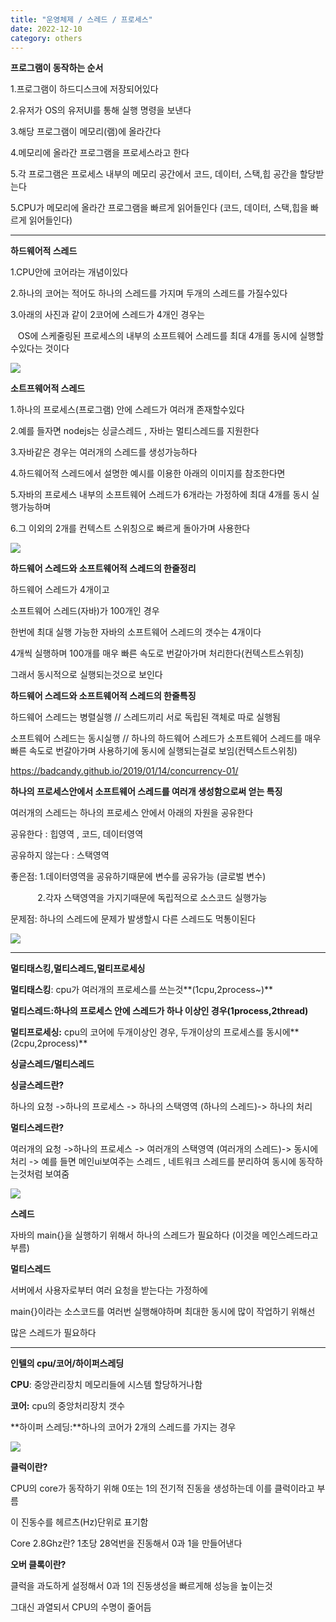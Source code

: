 ```yaml
---
title: "운영체제 / 스레드 / 프로세스"
date: 2022-12-10
category: others
---
```


**프로그램이 동작하는 순서**

1.프로그램이 하드디스크에 저장되어있다

2.유저가 OS의 유저UI를 통해 실행 명령을 보낸다

3.해당 프로그램이 메모리(램)에 올라간다

4.메모리에 올라간 프로그램을 프로세스라고 한다

5.각 프로그램은 프로세스 내부의 메모리 공간에서 코드, 데이터, 스택,힙 공간을 할당받는다

5.CPU가 메모리에 올라간 프로그램을 빠르게 읽어들인다 (코드, 데이터, 스택,힙을 빠르게 읽어들인다)

---

**하드웨어적 스레드**

1.CPU안에 코어라는 개념이있다

2.하나의 코어는 적어도 하나의 스레드를 가지며 두개의 스레드를 가질수있다

3.아래의 사진과 같이 2코어에 스레드가 4개인 경우는

   OS에 스케줄링된 프로세스의 내부의 소프트웨어 스레드를 최대 4개를 동시에 실행할수있다는 것이다

![](/storage/20221210175900272709.jpg)

**소트프웨어적 스레드**

1.하나의 프로세스(프로그램) 안에 스레드가 여러개 존재할수있다

2.예를 들자면 nodejs는 싱글스레드 , 자바는 멀티스레드를 지원한다

3.자바같은 경우는 여러개의 스레드를 생성가능하다

4.하드웨어적 스레드에서 설명한 예시를 이용한 아래의 이미지를 참조한다면

5.자바의 프로세스 내부의 소프트웨어 스레드가 6개라는 가정하에 최대 4개를 동시 실행가능하며

6.그 이외의 2개를 컨텍스트 스위칭으로 빠르게 돌아가며 사용한다

![](/storage/20221210175909866259.jpg)

**하드웨어 스레드와 소프트웨어적 스레드의 한줄정리**

하드웨어 스레드가 4개이고

소프트웨어 스레드(자바)가 100개인 경우

한번에 최대 실행 가능한 자바의 소프트웨어 스레드의 갯수는 4개이다

4개씩 실행하며 100개를 매우 빠른 속도로 번갈아가며 처리한다(컨텍스트스위칭)

그래서 동시적으로 실행되는것으로 보인다

**하드웨어 스레드와 소프트웨어적 스레드의 한줄특징**

하드웨어 스레드는 병렬실행 // 스레드끼리 서로 독립된 객체로 따로 실행됨

소프트웨어 스레드는 동시실행 // 하나의 하드웨어 스레드가 소프트웨어 스레드를 매우빠른 속도로 번갈아가며 사용하기에 동시에 실행되는걸로 보임(컨텍스트스위칭)

https://badcandy.github.io/2019/01/14/concurrency-01/

**하나의 프로세스안에서 소프트웨어 스레드를 여러개 생성함으로써 얻는 특징**

여러개의 스레드는 하나의 프로세스 안에서 아래의 자원을 공유한다

공유한다 : 힙영역 , 코드, 데이터영역

공유하지 않는다 : 스택영역

좋은점: 1.데이터영역을 공유하기때문에 변수를 공유가능 (글로벌 변수)

           2.각자 스택영역을 가지기때문에 독립적으로 소스코드 실행가능

문제점: 하나의 스레드에 문제가 발생할시 다른 스레드도 먹통이된다

![](/storage/20221210175932913873.jpg)

---

**멀티태스킹,멀티스레드,멀티프로세싱**

**멀티태스킹**: cpu가 여러개의 프로세스를 쓰는것**(1cpu,2process~)**

**멀티스레드:**하나의 프로세스 안에 스레드가 하나 이상인 경우**(1process,2thread)**

**멀티프로세싱:** cpu의 코어에 두개이상인 경우, 두개이상의 프로세스를 동시에**(2cpu,2process)**

**싱글스레드/멀티스레드**

**싱글스레드란?**

하나의 요청 ->하나의 프로세스 -> 하나의 스택영역 (하나의 스레드)-> 하나의 처리

**멀티스레드란?**

여러개의 요청 ->하나의 프로세스 -> 여러개의 스택영역 (여러개의 스레드)-> 동시에 처리 -> 예를 들면 메인ui보여주는 스레드 , 네트워크 스레드를 분리하여 동시에 동작하는것처럼 보여줌

![](/storage/20221210175954178801.jpg)

**스레드**

자바의 main{}을 실행하기 위해서 하나의 스레드가 필요하다 (이것을 메인스레드라고 부름)

**멀티스레드**

서버에서 사용자로부터 여러 요청을 받는다는 가정하에

main{}이라는 소스코드를 여러번 실행해야하며 최대한 동시에 많이 작업하기 위해선

많은 스레드가 필요하다

---

**인텔의 cpu/코어/하이퍼스레딩**

**CPU**: 중앙관리장치 메모리들에 시스템 할당하거나함

**코어:** cpu의 중앙처리장치 갯수

**하이퍼 스레딩:**하나의 코어가 2개의 스레드를 가지는 경우

![](/storage/20221210180013373723.jpg)

**클럭이란?**

CPU의 core가 동작하기 위해 0또는 1의 전기적 진동을 생성하는데 이를 클럭이라고 부름

이 진동수를 헤르츠(Hz)단위로 표기함

Core 2.8Ghz란? 1초당 28억번을 진동해서 0과 1을 만들어낸다

**오버 클록이란?**

클럭을 과도하게 설정해서 0과 1의 진동생성을 빠르게해 성능을 높이는것

그대신 과열되서 CPU의 수명이 줄어듬
